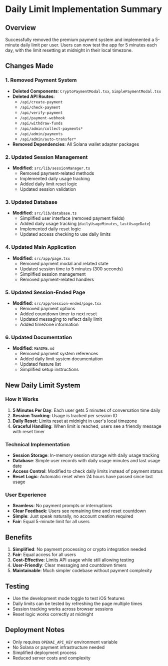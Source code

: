 # Daily Limit Implementation Summary

## Overview
Successfully removed the premium payment system and implemented a 5-minute daily limit per user. Users can now test the app for 5 minutes each day, with the limit resetting at midnight in their local timezone.

## Changes Made

### 1. Removed Payment System
- **Deleted Components**: `CryptoPaymentModal.tsx`, `SimplePaymentModal.tsx`
- **Deleted API Routes**: 
  - `/api/create-payment`
  - `/api/check-payment`
  - `/api/verify-payment`
  - `/api/payment-webhook`
  - `/api/withdraw-funds`
  - `/api/admin/collect-payments*`
  - `/api/admin/payments`
  - `/api/admin/auto-transfer*`
- **Removed Dependencies**: All Solana wallet adapter packages

### 2. Updated Session Management
- **Modified**: `src/lib/sessionManager.ts`
  - Removed payment-related methods
  - Implemented daily usage tracking
  - Added daily limit reset logic
  - Updated session validation

### 3. Updated Database
- **Modified**: `src/lib/database.ts`
  - Simplified user interface (removed payment fields)
  - Added daily usage tracking (`dailyUsageMinutes`, `lastUsageDate`)
  - Implemented daily reset logic
  - Updated access checking to use daily limits

### 4. Updated Main Application
- **Modified**: `src/app/page.tsx`
  - Removed payment modal and related state
  - Updated session time to 5 minutes (300 seconds)
  - Simplified session management
  - Removed payment-related handlers

### 5. Updated Session-Ended Page
- **Modified**: `src/app/session-ended/page.tsx`
  - Removed payment options
  - Added countdown timer to next reset
  - Updated messaging to reflect daily limit
  - Added timezone information

### 6. Updated Documentation
- **Modified**: `README.md`
  - Removed payment system references
  - Added daily limit system documentation
  - Updated feature list
  - Simplified setup instructions

## New Daily Limit System

### How It Works
1. **5 Minutes Per Day**: Each user gets 5 minutes of conversation time daily
2. **Session Tracking**: Usage is tracked per session ID
3. **Daily Reset**: Limits reset at midnight in user's local timezone
4. **Graceful Handling**: When limit is reached, users see a friendly message with reset timer

### Technical Implementation
- **Session Storage**: In-memory session storage with daily usage tracking
- **Database**: Simple user records with daily usage minutes and last usage date
- **Access Control**: Modified to check daily limits instead of payment status
- **Reset Logic**: Automatic reset when 24 hours have passed since last usage

### User Experience
- **Seamless**: No payment prompts or interruptions
- **Clear Feedback**: Users see remaining time and reset countdown
- **Simple**: Just speak naturally, no account creation required
- **Fair**: Equal 5-minute limit for all users

## Benefits
1. **Simplified**: No payment processing or crypto integration needed
2. **Fair**: Equal access for all users
3. **Cost-Effective**: Limits API usage while still allowing testing
4. **User-Friendly**: Clear messaging and countdown timers
5. **Maintainable**: Much simpler codebase without payment complexity

## Testing
- Use the development mode toggle to test iOS features
- Daily limits can be tested by refreshing the page multiple times
- Session tracking works across browser sessions
- Reset logic works correctly at midnight

## Deployment Notes
- Only requires `OPENAI_API_KEY` environment variable
- No Solana or payment infrastructure needed
- Simplified deployment process
- Reduced server costs and complexity 